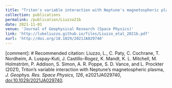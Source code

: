 ```yaml
---
title: "Triton's variable interaction with Neptune's magnetospheric plasma"
collection: publications
permalink: /publication/Liuzzo21b
date: 2021-11-01
venue: 'Journal of Geophysical Research (Space Physics)'
link: 'http://lukeliuzzo.github.io/files/Liuzzo_etal_2021b.pdf'
xurl: 'http://doi.org/10.1029/2021JA029740'
---
```


[comment]: # Recommended citation: Liuzzo, L., C. Paty, C. Cochrane, T. Nordheim, A. Luspay-Kuti, J. Castillo-Rogez, K. Mandt, K. L. Mitchell, M. Holmström, P. Addison, S. Simon, A. R. Poppe, S. D. Vance, and L. Prockter (2021), Triton’s variable interaction with Neptune’s magnetospheric plasma, <i>J. Geophys. Res. Space Physics, 126</i>, e2021JA029740, [doi:10.1029/2021JA029740](https://doi.org/10.1029/2021JA029740).
